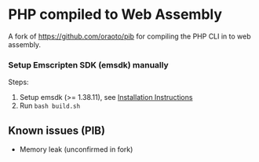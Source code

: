 # PHP compiled to Web Assembly

A fork of https://github.com/oraoto/pib for compiling the PHP CLI in to web assembly.

### Setup Emscripten SDK (emsdk) manually

Steps:

1. Setup emsdk (>= 1.38.11), see [Installation Instructions](https://github.com/juj/emsdk#installation-instructions)
2. Run `bash build.sh`

## Known issues (PIB)

+ Memory leak (unconfirmed in fork)
